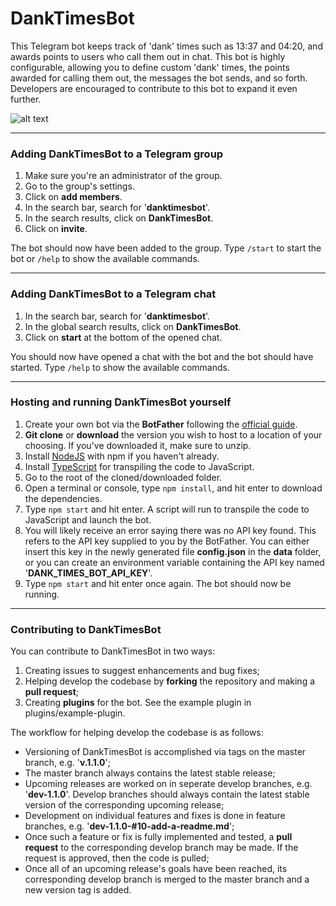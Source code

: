 # DankTimesBot

This Telegram bot keeps track of 'dank' times such as 13:37 and 04:20, and awards points to users who call them out in chat. This bot is highly configurable, allowing you to define custom 'dank' times, the points awarded for calling them out, the messages the bot sends, and so forth. Developers are encouraged to contribute to this bot to expand it even further.

![alt text](http://i.imgur.com/SMikVxA.png "Logo Title")

---

### Adding DankTimesBot to a Telegram group
1. Make sure you're an administrator of the group.
2. Go to the group's settings.
3. Click on __add members__.
4. In the search bar, search for '__danktimesbot__'.
5. In the search results, click on __DankTimesBot__.
6. Click on __invite__.

The bot should now have been added to the group. Type `/start` to start the bot or `/help` to show the available commands.

---

### Adding DankTimesBot to a Telegram chat
1. In the search bar, search for '__danktimesbot__'.
2. In the global search results, click on __DankTimesBot__.
3. Click on __start__ at the bottom of the opened chat.

You should now have opened a chat with the bot and the bot should have started. Type `/help` to show the available commands.

---

### Hosting and running DankTimesBot yourself
1. Create your own bot via the __BotFather__ following the [official guide](https://core.telegram.org/bots).
2. __Git clone__ or __download__ the version you wish to host to a location of your choosing. If you've downloaded it, make sure to unzip.
3. Install [NodeJS](https://nodejs.org/en/download/) with npm if you haven't already.
4. Install [TypeScript](https://www.typescriptlang.org/#download-links) for transpiling the code to JavaScript.
5. Go to the root of the cloned/downloaded folder.
6. Open a terminal or console, type `npm install`, and hit enter to download the dependencies.
7. Type `npm start` and hit enter. A script will run to transpile the code to JavaScript and launch the bot.
8. You will likely receive an error saying there was no API key found. This refers to the API key supplied to you by the BotFather. You can either insert this key in the newly generated file __config.json__ in the __data__ folder, or you can create an environment variable containing the API key named '__DANK_TIMES_BOT_API_KEY__'.
9. Type `npm start` and hit enter once again. The bot should now be running.

---

### Contributing to DankTimesBot
You can contribute to DankTimesBot in two ways:
1. Creating issues to suggest enhancements and bug fixes;
2. Helping develop the codebase by __forking__ the repository and making a __pull request__;
3. Creating __plugins__ for the bot. See the example plugin in plugins/example-plugin.

The workflow for helping develop the codebase is as follows:
* Versioning of DankTimesBot is accomplished via tags on the master branch, e.g. '__v.1.1.0__';
* The master branch always contains the latest stable release;
* Upcoming releases are worked on in seperate develop branches, e.g. '__dev-1.1.0__'. Develop branches should always contain the latest stable version of the corresponding upcoming release;
* Development on individual features and fixes is done in feature branches, e.g. '__dev-1.1.0-#10-add-a-readme.md__';
* Once such a feature or fix is fully implemented and tested, a __pull request__ to the corresponding develop branch may be made. If the request is approved, then the code is pulled;
* Once all of an upcoming release's goals have been reached, its corresponding develop branch is merged to the master branch and a new version tag is added.
